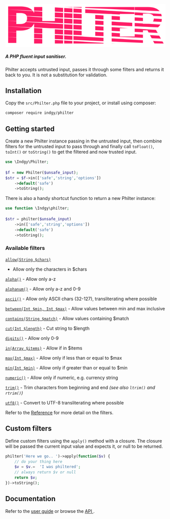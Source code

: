 ![Philter Logo](https://raw.githubusercontent.com/indgy/philter/main/docs/philter.svg)
##### A PHP fluent input sanitiser.

Philter accepts untrusted input, passes it through some filters and returns it back to you. It is not a substitution for validation.

## Installation

Copy the `src/Philter.php` file to your project, or install using composer:

```sh
composer require indgy/philter
```

## Getting started
Create a new Philter instance passing in the untrusted input, then combine filters for the untrusted input to pass through and finally call `toFloat()`, `toInt()` or `toString()` to get the filtered and now trusted input.

```php
use \Indgy\Philter;

$f = new Philter($unsafe_input);
$str = $f->in(['safe','string','options'])
	->default('safe')
	->toString();
```

There is also a handy shortcut function to return a new Philter instance:

```php
use function \Indgy\philter;

$str = philter($unsafe_input)
	->in(['safe','string','options'])
	->default('safe')
	->toString();
```

### Available filters

[`allow(String $chars)`](https://indgy.github.io/philter/reference/#allow)
 - Allow only the characters in \$chars

[`alpha()`](https://indgy.github.io/philter/reference/#alpha) - Allow only a-z

[`alphanum()`](https://indgy.github.io/philter/reference/#alphanum) - Allow only a-z and 0-9

[`ascii()`](https://indgy.github.io/philter/reference/#ascii) - Allow only ASCII chars (32-127), transliterating where possible

[`between(Int $min, Int $max)`](https://indgy.github.io/philter/reference/#between) - Allow values between min and max inclusive

[`contains(String $match)`](https://indgy.github.io/philter/reference/#contains) - Allow values containing \$match

[`cut(Int $length)`](https://indgy.github.io/philter/reference/#cut) - Cut string to \$length

[`digits()`](https://indgy.github.io/philter/reference/#digits) - Allow only 0-9

[`in(Array $items)`](https://indgy.github.io/philter/reference/#in) - Allow if in \$items

[`max(Int $max)`](https://indgy.github.io/philter/reference/#max) - Allow only if less than or equal to \$max

[`min(Int $min)`](https://indgy.github.io/philter/reference/#min) - Allow only if greater than or equal to \$min

[`numeric()`](https://indgy.github.io/philter/reference/#numeric) - Allow only if numeric, e.g. currency string

[`trim()`](https://indgy.github.io/philter/reference/#trim) - Trim characters from beginning and end *(see also `ltrim()` and `rtrim()`)*

[`utf8()`](https://indgy.github.io/philter/reference/#utf8) - Convert to UTF-8 transliterating where possible


Refer to the [Reference](https://indgy.github.io/philter/reference/index.html) for more detail on the filters.

## Custom filters
Define custom filters using the `apply()` method with a closure. The closure will be passed the current input value and expects it, or null to be returned.

```php
philter('Here we go.. ')->apply(function($v) {
	// do your thing here
	$v = $v.=  'I was philtered';
	// always return $v or null
	return $v;
})->toString();
```

## Documentation
Refer to the [user guide](https://indgy.github.io/philter/index.html) or browse the [API ](https://indgy.github.io/philter/api/index.html).

